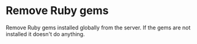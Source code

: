 # Remove Ruby gems

Remove Ruby gems installed globally from the server. If the gems are not installed it doesn't do anything.
